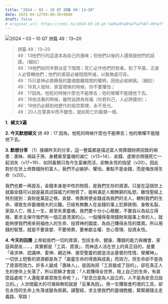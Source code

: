 ```yaml
---
title: "2024 – 03 – 10 QT 詩篇 49：13~20"
date: 2025-04-12T05:00:36+0800
draft: false
# original_url: https://cmtc.tw/2024-03-10-qt-%e8%a9%a9%e7%af%87-49%ef%bc%9a1320
---
```


![2024 – 03 – 10 QT 詩篇 49：13\~20](/images/qt.jpg  "2024 – 03 – 10 QT 詩篇 49：13\~20")

> 詩篇 49：13\~20  
> 49：13他們行的這道本為自己的愚昧；但他們以後的人還佩服他們的話語。（細拉）  
> 49：14他們如同羊群派定下陰間；死亡必作他們的牧者。到了早晨，正直人必管轄他們；他們的美容必被陰間所滅，以致無處可存。  
> 49：15只是神必救贖我的靈魂脫離陰間的權柄，因他必收納我。（細拉）  
> 49：16見人發財、家室增榮的時候，你不要懼怕；  
> 49：17因為，他死的時候什麼也不能帶去；他的榮耀不能隨他下去。  
> 49：18他活著的時候，雖然自誇為有福（你若利己，人必誇獎你）；  
> 49：19他仍必歸到他歷代的祖宗那裡，永不見光。  
> 49：20人在尊貴中而不醒悟，就如死亡的畜類一樣。

**1.  經文3遍**

**2. 今天默想經文**
詩 49：17 因為，他死的時候什麼也不能帶去；他的榮耀不能隨他下去。

**3. 默想分享**
（1）接續昨天的分享，這一整篇都是描述富人倚靠錢財將招致的禍患：愚昧、禍延子孫、身體甚至靈魂的滅亡（v13\~14）、金錢、虛榮亦將隨死亡一起消失（v17\~19）、如同畜類只為今生宴樂而活，卻無永恆的指望（v20）。因此對於在世上倚靠錢財的富人，我們不必嫉妒、懼怕，重點不是金錢，而是悔改得生命（v20）。

我們也要一再提及，金錢本身是中性的物質，是我們生存的資源。只是在這個世上就屬金錢可以說是最具試探威力的物質了，能夠滿足人類無窮的私慾，難怪聖經上特別提到：貪財是萬惡之根。貪婪、倚靠將使金錢成為我們的主人，轄制我們的生命，導致生命靈魂極大的災難。已經有無數人在金錢的事上犯罪跌倒、身敗名裂、家毀人亡、賠上一生，甚至失喪靈魂，我們要十分小心儆醒，不要自以為站立得穩，要求主保守我們有一個正直清潔的心。一個懂得善用錢財來服事上帝的人，就能夠使我們用來祝福他人的生命、投資神的國度、為自己賺得永恆的獎賞。所以用錢的智慧，就是不要貪婪、不要倚靠，要奉獻主權、忠心管理、投資永恆。

**4. 今天的回應**
上帝給我們一切的資源，包括生命、健康、賺錢的能力與機會、家庭與朋友……，其實都是「工具、資源」，而神造人活在世上的真正目的，是要「尋求神、認識神、愛神、親近神、接受聖靈的塑造活出基督的性情、榮耀神」。一切世上短暫的資源都是為了「屬靈生命的得救與成長」而效力，但生命卻不是為了資源而效力。許多人變成「愚昧人」，是因為把「工具變成了目的」，卻在真正人生的使命上失落了，所以耶穌才會說：「人若賺得全世界，賠上自己的生命，有甚麼益處呢？人還能拿甚麼換生命呢？」、「安息日是為人設立的，人不是為安息日設立的。」人世間最大的可憐與無知就是「反果為因」，用一生賺取會朽壞的工具，卻在永恆的生命上失落或變為貧窮。讀聖經，求主使我們的靈魂甦醒，緊緊跟隨主走義路、窄路！
